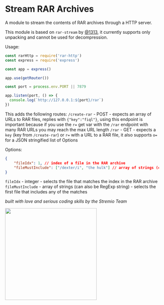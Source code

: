 # Stream RAR Archives

A module to stream the contents of RAR archives through a HTTP server.

This module is based on `rar-stream` by [@1313](https://github.com/1313), it currently supports only unpacking and cannot be used for decompression.

Usage:
```javascript
const rarHttp = require('rar-http')
const express = require('express')

const app = express()

app.use(getRouter())

const port = process.env.PORT || 7879

app.listen(port, () => {
  console.log(`http://127.0.0.1:${port}/rar`)
})
```

This adds the following routes:
`/create-rar` - POST - expects an array of URLs to RAR files, replies with `{"key":"fiql"}`, using this endpoint is important because if you use the `r=` get var with the `/rar` endpoint with many RAR URLs you may reach the max URL length
`/rar` - GET - expects a `key` (key from `/create-rar`) or `r=` with a URL to a RAR file, it also supports `o=` for a JSON stringified list of Options

Options:
```JSON
{
	"fileIdx": 1, // index of a file in the RAR archive
	"fileMustInclude": ["/dexter/i", "the hulk"] // array of strings (can also be RegExp string), selects the first file that includes any of the matches
}
```

`fileIdx` - integer - selects the file that matches the index in the RAR archive
`fileMustInclude` - array of strings (can also be RegExp string) - selects the first file that includes any of the matches

_built with love and serious coding skills by the Stremio Team_

<img src="https://blog.stremio.com/wp-content/uploads/2023/08/stremio-code-footer.jpg" width="300" />